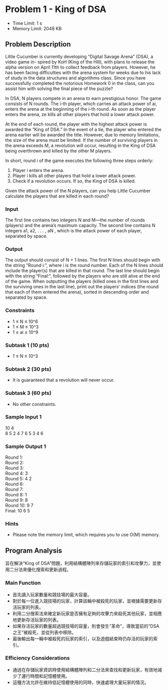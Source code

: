 # Problem 1 - King of DSA

- Time Limit: 1 s
- Memory Limit: 2048 KB

## Problem Description
Little Cucumber is currently developing “Digital Savage Arena” (DSA), a video game in- spired by KoH (King of the Hill), with plans to release the alpha version on April 11th to collect feedback from players. However, he has been facing difficulties with the arena system for weeks due to his lack of study in the data structures and algorithms class. Since you have successfully completed the notorious Homework 0 in the class, can you assist him with solving the final piece of the puzzle?

In DSA, N players compete in an arena to earn prestigious honor. The game consists of N rounds. The i-th player, which carries an attack power of ai, enters the arena at the beginning of the i-th round. As soon as the player enters the arena, ze kills all other players that hold a lower attack power.

At the end of each round, the player with the highest attack power is awarded the “King of DSA.” In the event of a tie, the player who entered the arena earlier will be awarded the title. However, due to memory limitations, the size of the arena must be limited. If the number of surviving players in the arena exceeds M, a revolution will occur, resulting in the King of DSA being overthrown and killed by the other M players.

In short, round i of the game executes the following three steps orderly:
1. Player i enters the arena.
2. Player i kills all other players that hold a lower attack power.
3. Check if a revolution occurs. If so, the King of DSA is killed.

Given the attack power of the N players, can you help Little Cucumber calculate the players that are killed in each round?

### Input
The first line contains two integers N and M—the number of rounds (players) and the arena’s maximum capacity. The second line contains N integers a1, a2, . . . , aN , which is the attack power of each player, separated by space.

### Output
The output should consist of N + 1 lines. The first N lines should begin with the string “Round i:”, where i is the round number. Each of the N lines should include the player(s) that are killed in that round. The last line should begin with the string “Final:”, followed by the players who are still alive at the end of the game. When outputting the players (killed ones in the first lines and the surviving ones in the last line), print out the players’ indices (the round that each of them entered the arena), sorted in descending order and separated by space.

### Constraints
- 1 ≤ N ≤ 10^6
- 1 ≤ M ≤ 10^3
- 1 ≤ ai ≤ 10^9

### Subtask 1 (10 pts)
- 1 ≤ N ≤ 10^3

### Subtask 2 (30 pts)
- It is guaranteed that a revolution will never occur.

### Subtask 3 (60 pts)
- No other constraints.

### Sample Input 1
10 4  
8 5 2 4 7 6 5 3 4 6
### Sample Output 1
Round 1:  
Round 2:  
Round 3:  
Round 4: 3  
Round 5: 4 2  
Round 6:  
Round 7:  
Round 8: 1  
Round 9: 8  
Round 10: 9 7  
Final: 10 6 5  

### Hints
- Please note the memory limit, which requires you to use O(M) memory.

## Program Analysis

旨在解決“King of DSA”問題，利用結構體陣列來存儲玩家的索引和攻擊力，並使用二分法來優化搜索和更新過程。

### Main Function
- 首先讀入玩家數量和競技場的最大容量。
- 對於每一位進入競技場的玩家，計算該輪中被殺死的玩家，並根據需要更新存活玩家的列表。
- 利用二分搜索法來確定新玩家是否擁有足夠的攻擊力來殺死其他玩家，並相應地更新存活玩家的列表。
- 如果存活玩家的數量超過競技場的容量，則會發生“革命”，導致當前的“DSA之王”被殺死，並從列表中移除。
- 最後輸出每一輪中被殺死的玩家的索引，以及遊戲結束時仍存活的玩家的索引。

### Efficiency Considerations
- 通過在存儲玩家資訊時使用結構體陣列和二分法來查找和更新玩家，有效地減少了運行時間和記憶體使用。
- 這種方法允許在維持低記憶體使用的同時，快速處理大量玩家的情況。